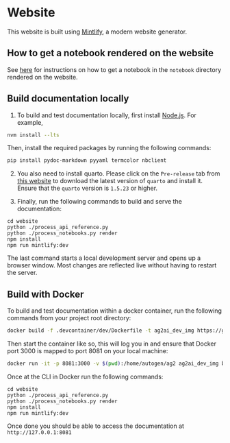 # Website

This website is built using [Mintlify](https://mintlify.com/docs/quickstart), a modern website generator.

## How to get a notebook rendered on the website

See [here](https://github.com/ag2ai/ag2/blob/main/notebook/contributing.md#how-to-get-a-notebook-displayed-on-the-website) for instructions on how to get a notebook in the `notebook` directory rendered on the website.

## Build documentation locally

1. To build and test documentation locally, first install [Node.js](https://nodejs.org/en/download/). For example,

```bash
nvm install --lts
```

Then, install the required packages by running the following commands:

```bash
pip install pydoc-markdown pyyaml termcolor nbclient
```

2. You also need to install quarto. Please click on the `Pre-release` tab from [this website](https://quarto.org/docs/download/) to download the latest version of `quarto` and install it. Ensure that the `quarto` version is `1.5.23` or higher.

3. Finally, run the following commands to build and serve the documentation:

```console
cd website
python ./process_api_reference.py
python ./process_notebooks.py render
npm install
npm run mintlify:dev
```

The last command starts a local development server and opens up a browser window.
Most changes are reflected live without having to restart the server.

## Build with Docker

To build and test documentation within a docker container, run the following commands from your project root directory:

```bash
docker build -f .devcontainer/dev/Dockerfile -t ag2ai_dev_img https://github.com/ag2ai/ag2.git#main
```

Then start the container like so, this will log you in and ensure that Docker port 3000 is mapped to port 8081 on your local machine:

```bash
docker run -it -p 8081:3000 -v $(pwd):/home/autogen/ag2 ag2ai_dev_img bash
```

Once at the CLI in Docker run the following commands:

```console
cd website
python ./process_api_reference.py
python ./process_notebooks.py render
npm install
npm run mintlify:dev
```

Once done you should be able to access the documentation at `http://127.0.0.1:8081`
